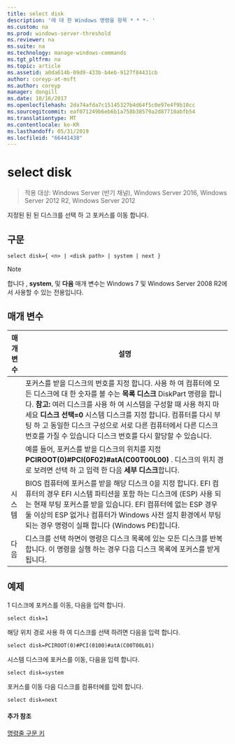 ```yaml
---
title: select disk
description: '에 대 한 Windows 명령을 항목 * * *- '
ms.custom: na
ms.prod: windows-server-threshold
ms.reviewer: na
ms.suite: na
ms.technology: manage-windows-commands
ms.tgt_pltfrm: na
ms.topic: article
ms.assetid: a0da614b-09d9-433b-b4eb-9127f84431cb
author: coreyp-at-msft
ms.author: coreyp
manager: dongill
ms.date: 10/16/2017
ms.openlocfilehash: 2da74afda7c15145327b4d64f5c0e97e4f9b10cc
ms.sourcegitcommit: eaf071249b6eb6b1a758b38579a2d87710abfb54
ms.translationtype: MT
ms.contentlocale: ko-KR
ms.lasthandoff: 05/31/2019
ms.locfileid: "66441438"
---
```

# <a name="select-disk"></a>select disk

>적용 대상: Windows Server (반기 채널), Windows Server 2016, Windows Server 2012 R2, Windows Server 2012

지정된 된 된 디스크를 선택 하 고 포커스를 이동 합니다.  
  
  
  
## <a name="syntax"></a>구문  
  
```  
select disk={ <n> | <disk path> | system | next }  
```  
  
> [!NOTE]  
> 합니다 **<disk path>** , **system**, 및 **다음** 매개 변수는 Windows 7 및 Windows Server 2008 R2에서 사용할 수 있는 전용입니다.  
  
## <a name="parameters"></a>매개 변수  
  
|  매개 변수  |                                                                                                                                                                                                            설명                                                                                                                                                                                                            |
|-------------|-----------------------------------------------------------------------------------------------------------------------------------------------------------------------------------------------------------------------------------------------------------------------------------------------------------------------------------------------------------------------------------------------------------------------------------|
|     <n>     | 포커스를 받을 디스크의 번호를 지정 합니다. 사용 하 여 컴퓨터에 모든 디스크에 대 한 숫자를 볼 수는 **목록 디스크** DiskPart 명령을 합니다. **참고:** 여러 디스크를 사용 하 여 시스템을 구성할 때 사용 하지 마세요 **디스크 선택\=0** 시스템 디스크를 지정 합니다. 컴퓨터를 다시 부팅 하 고 동일한 디스크 구성으로 서로 다른 컴퓨터에서 다른 디스크 번호를 가질 수 있습니다 디스크 번호를 다시 할당할 수 있습니다. |
| <disk path> |                                                                                                                 예를 들어, 포커스를 받을 디스크의 위치를 지정 **PCIROOT\(0\)\#PCI\(0F02\)\#atA\(C00T00L00\)** . 디스크의 위치 경로 보려면 선택 하 고 입력 한 다음 **세부 디스크**합니다.                                                                                                                  |
|   시스템    |                                 BIOS 컴퓨터에 포커스를 받을 해당 디스크 0을 지정 합니다. EFI 컴퓨터의 경우 EFI 시스템 파티션을 포함 하는 디스크에 \(ESP\) 사용 되는 현재 부팅 포커스를 받을 있습니다. EFI 컴퓨터에 없는 ESP 경우 둘 이상의 ESP 없거나 컴퓨터가 Windows 사전 설치 환경에서 부팅 되는 경우 명령이 실패 합니다 \(Windows PE\)합니다.                                  |
|    다음     |                                                                                                                                     디스크를 선택 하면이 명령은 디스크 목록에 있는 모든 디스크를 반복 합니다. 이 명령을 실행 하는 경우 다음 디스크 목록에 포커스를 받게 됩니다.                                                                                                                                      |
  
## <a name="BKMK_examples"></a>예제  
1 디스크에 포커스를 이동, 다음을 입력 합니다.  
  
```  
select disk=1  
```  
  
해당 위치 경로 사용 하 여 디스크를 선택 하려면 다음을 입력 합니다.  
  
```  
select disk=PCIROOT(0)#PCI(0100)#atA(C00T00L01)  
```  
  
시스템 디스크에 포커스를 이동, 다음을 입력 합니다.  
  
```  
select disk=system  
```  
  
포커스를 이동 다음 디스크를 컴퓨터에를 입력 합니다.  
  
```  
select disk=next  
```  
  
#### <a name="additional-references"></a>추가 참조  
[명령줄 구문 키](command-line-syntax-key.md)  
  

  

